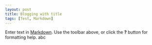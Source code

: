 ```yaml
---
layout: post
title: Blogging with title
tags: [Test, Markdown]
---
```


Enter text in [Markdown](http://daringfireball.net/projects/markdown/). Use the toolbar above, or click the **?** button for formatting help.
abc
